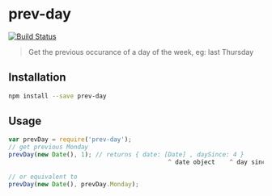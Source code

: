 # prev-day
[![Build Status](https://travis-ci.org/cedmax/prev-day.svg?branch=master)](https://travis-ci.org/cedmax/prev-day)
<!--[![npm version](https://badge.fury.io/js/prev-day.svg)](https://badge.fury.io/js/prev-day)
[![Dependency status](https://david-dm.org/tanhauhau/prev-day.svg)](https://david-dm.org)
[![Downloads](https://img.shields.io/npm/dt/prev-day.svg)](https://www.npmjs.com/package/prev-day)
[![Donate](https://img.shields.io/gratipay/user/tanhauhau.svg)](https://gratipay.com/~tanhauhau/)
[![codecov](https://codecov.io/gh/tanhauhau/prev-day/branch/master/graph/badge.svg)](https://codecov.io/gh/tanhauhau/prev-day)-->


> Get the previous occurance of a day of the week, eg: last Thursday

## Installation

```bash
npm install --save prev-day
```

## Usage

```javascript
var prevDay = require('prev-day');
// get previous Monday
prevDay(new Date(), 1); // returns { date: [Date] , daySince: 4 }
                                            ^ date object    ^ day since prev Monday

// or equivalent to
prevDay(new Date(), prevDay.Monday);
```